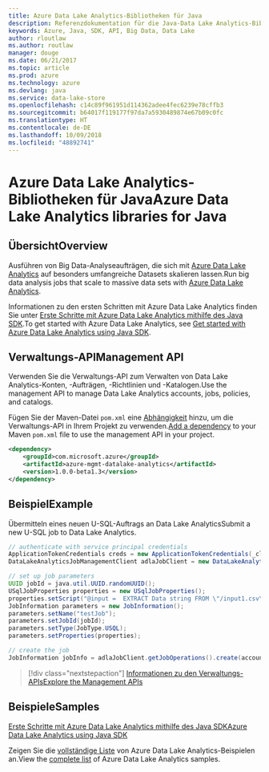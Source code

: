 ```yaml
---
title: Azure Data Lake Analytics-Bibliotheken für Java
description: Referenzdokumentation für die Java-Data Lake Analytics-Bibliotheken
keywords: Azure, Java, SDK, API, Big Data, Data Lake
author: rloutlaw
ms.author: routlaw
manager: douge
ms.date: 06/21/2017
ms.topic: article
ms.prod: azure
ms.technology: azure
ms.devlang: java
ms.service: data-lake-store
ms.openlocfilehash: c14c89f961951d114362adee4fec6239e78cffb3
ms.sourcegitcommit: b64017f119177f97da7a5930489874e67b09c0fc
ms.translationtype: HT
ms.contentlocale: de-DE
ms.lasthandoff: 10/09/2018
ms.locfileid: "48892741"
---
```

# <a name="azure-data-lake-analytics-libraries-for-java"></a><span data-ttu-id="2d639-104">Azure Data Lake Analytics-Bibliotheken für Java</span><span class="sxs-lookup"><span data-stu-id="2d639-104">Azure Data Lake Analytics libraries for Java</span></span>

## <a name="overview"></a><span data-ttu-id="2d639-105">Übersicht</span><span class="sxs-lookup"><span data-stu-id="2d639-105">Overview</span></span>

<span data-ttu-id="2d639-106">Ausführen von Big Data-Analyseaufträgen, die sich mit [Azure Data Lake Analytics](/azure/data-lake-analytics/data-lake-analytics-overview) auf besonders umfangreiche Datasets skalieren lassen.</span><span class="sxs-lookup"><span data-stu-id="2d639-106">Run big data analysis jobs that scale to massive data sets with [Azure Data Lake Analytics](/azure/data-lake-analytics/data-lake-analytics-overview).</span></span>

<span data-ttu-id="2d639-107">Informationen zu den ersten Schritten mit Azure Data Lake Analytics finden Sie unter [Erste Schritte mit Azure Data Lake Analytics mithilfe des Java SDK](/azure/data-lake-analytics/data-lake-analytics-get-started-java-sdk).</span><span class="sxs-lookup"><span data-stu-id="2d639-107">To get started with Azure Data Lake Analytics, see [Get started with Azure Data Lake Analytics using Java SDK](/azure/data-lake-analytics/data-lake-analytics-get-started-java-sdk).</span></span>

## <a name="management-api"></a><span data-ttu-id="2d639-108">Verwaltungs-API</span><span class="sxs-lookup"><span data-stu-id="2d639-108">Management API</span></span>

<span data-ttu-id="2d639-109">Verwenden Sie die Verwaltungs-API zum Verwalten von Data Lake Analytics-Konten, -Aufträgen, -Richtlinien und -Katalogen.</span><span class="sxs-lookup"><span data-stu-id="2d639-109">Use the management API to manage Data Lake Analytics accounts, jobs, policies, and catalogs.</span></span>

<span data-ttu-id="2d639-110">Fügen Sie der Maven-Datei `pom.xml` eine [Abhängigkeit](https://maven.apache.org/guides/getting-started/index.html#How_do_I_use_external_dependencies) hinzu, um die Verwaltungs-API in Ihrem Projekt zu verwenden.</span><span class="sxs-lookup"><span data-stu-id="2d639-110">[Add a dependency](https://maven.apache.org/guides/getting-started/index.html#How_do_I_use_external_dependencies) to your Maven `pom.xml` file to use the management API in your project.</span></span>


```XML
<dependency>
    <groupId>com.microsoft.azure</groupId>
    <artifactId>azure-mgmt-datalake-analytics</artifactId>
    <version>1.0.0-beta1.3</version>
</dependency>
```

## <a name="example"></a><span data-ttu-id="2d639-111">Beispiel</span><span class="sxs-lookup"><span data-stu-id="2d639-111">Example</span></span>

<span data-ttu-id="2d639-112">Übermitteln eines neuen U-SQL-Auftrags an Data Lake Analytics</span><span class="sxs-lookup"><span data-stu-id="2d639-112">Submit a new U-SQL job to Data Lake Analytics.</span></span>

```java
// authenticate with service principal credentials
ApplicationTokenCredentials creds = new ApplicationTokenCredentials(_clientId, _tenantId, _clientSecret, null);
DataLakeAnalyticsJobManagementClient adlaJobClient = new DataLakeAnalyticsJobManagementClientImpl(creds);

// set up job parameters
UUID jobId = java.util.UUID.randomUUID();
USqlJobProperties properties = new USqlJobProperties();
properties.setScript("@input =  EXTRACT Data string FROM \"/input1.csv\" USING Extractors.Csv(); OUTPUT @input TO @\"/output1.csv\" USING Outputters.Csv();");
JobInformation parameters = new JobInformation();
parameters.setName("testJob");
parameters.setJobId(jobId);
parameters.setType(JobType.USQL);
parameters.setProperties(properties);

// create the job
JobInformation jobInfo = adlaJobClient.getJobOperations().create(accountName, jobId, parameters).getBody();

```

> [!div class="nextstepaction"]
> [<span data-ttu-id="2d639-113">Informationen zu den Verwaltungs-APIs</span><span class="sxs-lookup"><span data-stu-id="2d639-113">Explore the Management APIs</span></span>](/java/api/overview/azure/datalakeanalytics/management)

## <a name="samples"></a><span data-ttu-id="2d639-114">Beispiele</span><span class="sxs-lookup"><span data-stu-id="2d639-114">Samples</span></span>

<span data-ttu-id="2d639-115">[Erste Schritte mit Azure Data Lake Analytics mithilfe des Java SDK][1]</span><span class="sxs-lookup"><span data-stu-id="2d639-115">[Azure Data Lake Analytics using Java SDK][1]</span></span> 

[1]: https://docs.microsoft.com/azure/data-lake-analytics/data-lake-analytics-get-started-java-sdk

<span data-ttu-id="2d639-116">Zeigen Sie die [vollständige Liste](https://azure.microsoft.com/resources/samples/?platform=java&term=analytics) von Azure Data Lake Analytics-Beispielen an.</span><span class="sxs-lookup"><span data-stu-id="2d639-116">View the [complete list](https://azure.microsoft.com/resources/samples/?platform=java&term=analytics) of Azure Data Lake Analytics samples.</span></span>
